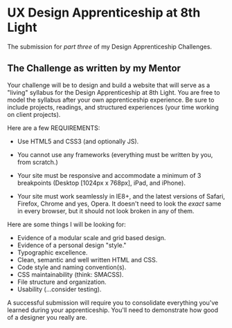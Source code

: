 # UX Design Apprenticeship at 8th Light
The submission for *part three* of my Design Apprenticeship Challenges.

## The Challenge as written by my Mentor

Your challenge will be to design and build a website that will serve as a 
"living" syllabus for the Design Apprenticeship at 8th Light. You are free 
to model the syllabus after your own apprenticeship experience. Be sure to 
include projects, readings, and structured experiences (your time working 
on client projects). 

Here are a few REQUIREMENTS:

* Use HTML5 and CSS3 (and optionally JS).

* You cannot use any frameworks (everything must be written by you, from scratch.)

* Your site must be responsive and accommodate a minimum of 3 breakpoints 
(Desktop [1024px x 768px], iPad, and iPhone). 

* Your site must work seamlessly in IE8+, and the latest versions of Safari, 
Firefox, Chrome and yes, Opera. It doesn't need to look the *exact* same 
in every browser, but it should not look broken in any of them.

Here are some things I will be looking for:

* Evidence of a modular scale and grid based design.
* Evidence of a personal design "style."
* Typographic excellence. 
* Clean, semantic and well written HTML and CSS. 
* Code style and naming convention(s). 
* CSS maintainability (think: SMACSS).
* File structure and organization. 
* Usability (…consider testing). 

A successful submission will require you to consolidate everything you've learned 
during your apprenticeship. You'll need to demonstrate how good of a designer you 
really are.
